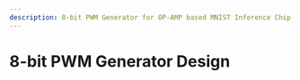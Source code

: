 ```yaml
---
description: 8-bit PWM Generator for OP-AMP based MNIST Inference Chip Design
---
```


# 8-bit PWM Generator Design



<figure><img src=".gitbook/assets/Slide1.jpeg" alt=""><figcaption></figcaption></figure>

<figure><img src=".gitbook/assets/Slide2.jpeg" alt=""><figcaption></figcaption></figure>

<figure><img src=".gitbook/assets/Slide3.jpeg" alt=""><figcaption></figcaption></figure>

<figure><img src=".gitbook/assets/Slide4.jpeg" alt=""><figcaption></figcaption></figure>

<figure><img src=".gitbook/assets/Slide5.jpeg" alt=""><figcaption></figcaption></figure>

<figure><img src=".gitbook/assets/Slide6.jpeg" alt=""><figcaption></figcaption></figure>

<figure><img src=".gitbook/assets/Slide7.jpeg" alt=""><figcaption></figcaption></figure>

<figure><img src=".gitbook/assets/Slide8.jpeg" alt=""><figcaption></figcaption></figure>

<figure><img src=".gitbook/assets/Slide9.jpeg" alt=""><figcaption></figcaption></figure>

<figure><img src=".gitbook/assets/Slide10.jpeg" alt=""><figcaption></figcaption></figure>

<figure><img src=".gitbook/assets/Slide11.jpeg" alt=""><figcaption></figcaption></figure>

<figure><img src=".gitbook/assets/Slide12.jpeg" alt=""><figcaption></figcaption></figure>

<figure><img src=".gitbook/assets/Slide13.jpeg" alt=""><figcaption></figcaption></figure>

<figure><img src=".gitbook/assets/Slide14 (1).jpeg" alt=""><figcaption></figcaption></figure>

<figure><img src=".gitbook/assets/Slide15 (1).jpeg" alt=""><figcaption></figcaption></figure>

<figure><img src=".gitbook/assets/Slide16 (1).jpeg" alt=""><figcaption></figcaption></figure>

<figure><img src=".gitbook/assets/Slide17 (1).jpeg" alt=""><figcaption></figcaption></figure>

<figure><img src=".gitbook/assets/Slide18 (1).jpeg" alt=""><figcaption></figcaption></figure>

<figure><img src=".gitbook/assets/Slide19 (1).jpeg" alt=""><figcaption></figcaption></figure>

<figure><img src=".gitbook/assets/Slide20 (1).jpeg" alt=""><figcaption></figcaption></figure>
